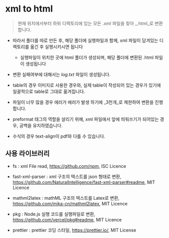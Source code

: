 # xml to html

> 현재 위치에서부터 하위 디렉토리에 있는 모든 _.xml_ 파일을 찾아 _.html_로 변환합니다.

- 따라서 폴더를 따로 만든 후, 해당 폴더에 실행파일과 함께, xml 파일이 담겨있는 디렉토리를 옮긴 후 실행시키시면 됩니다
    - 실행파일이 위치한 곳에 html 폴더가 생성되며, 해당 폴더에 변환된 .html 파일이 생성됩니다

- 변환 실패여부에 대해서는 _log.txt_ 파일이 생성됩니다.

- table의 경우 이미지로 사용한 경우와, 실제 table이 작성되어 있는 경우가 있기에 일괄적으로 table로 그대로 옮겨집니다.

- 파일이 너무 많을 경우 에러가 에러가 발생 하기에 _3천개_로 제한하여 변환을 진행합니다.

- preformat 태그의 역할을 살리기 위해, xml 파일에서 앞에 띄워쓰기가 되어있는 경우, 공백을 유지하였습니다.

- 수식의 경우 text-align이 pdf와 다를 수 있습니다.


## 사용 라이브러리

- fs : xml File read, https://github.com/npm, ISC Licence
- fast-xml-parser : xml 구조의 텍스트를 json 형태로 변환, https://github.com/NaturalIntelligence/fast-xml-parser#readme, MIT Licence
- mathml2latex : mathML 구조의 텍스트를 Latex로 변환, https://github.com/mika-cn/mathml2latex, MIT Licence


- pkg : Node.js 실행 코드를 실행파일로 변환, https://github.com/vercel/pkg#readme, MIT Licence
- prettier : prettier 코딩 스타일, https://prettier.io/, MIT License 
